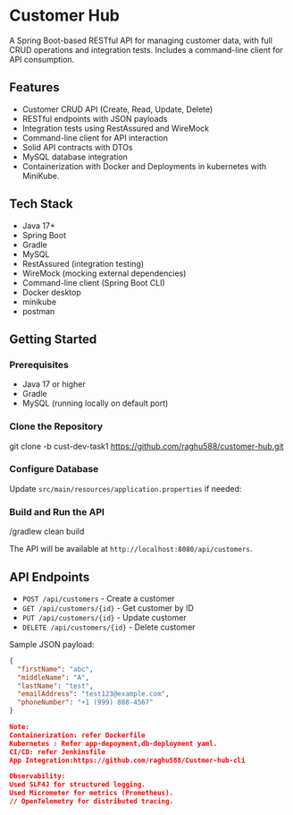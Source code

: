 # Customer Hub

A Spring Boot-based RESTful API for managing customer data, with full CRUD operations and integration tests. Includes a command-line client for API consumption.

## Features

- Customer CRUD API (Create, Read, Update, Delete)
- RESTful endpoints with JSON payloads
- Integration tests using RestAssured and WireMock
- Command-line client for API interaction
- Solid API contracts with DTOs
- MySQL database integration
- Containerization with Docker and Deployments in kubernetes  with MiniKube.

## Tech Stack

- Java 17+
- Spring Boot
- Gradle
- MySQL
- RestAssured (integration testing)
- WireMock (mocking external dependencies)
- Command-line client (Spring Boot CLI)
- Docker desktop
- minikube
- postman

## Getting Started

### Prerequisites

- Java 17 or higher
- Gradle
- MySQL (running locally on default port)

### Clone the Repository
git clone -b cust-dev-task1 https://github.com/raghu588/customer-hub.git 

### Configure Database

Update `src/main/resources/application.properties` if needed:

### Build and Run the API
/gradlew clean build

The API will be available at `http://localhost:8080/api/customers`.

## API Endpoints

- `POST /api/customers` - Create a customer
- `GET /api/customers/{id}` - Get customer by ID
- `PUT /api/customers/{id}` - Update customer
- `DELETE /api/customers/{id}` - Delete customer

Sample JSON payload:

```json
{
  "firstName": "abc",
  "middleName": "A",
  "lastName": "test",
  "emailAddress": "test123@example.com",
  "phoneNumber": "+1 (999) 888-4567"
}

Note:
Containerization: refer Dockerfile
Kubernetes : Refer app-depoyment,db-deployment yaml.
CI/CD: refer Jenkinsfile
App Integration:https://github.com/raghu588/Custmer-hub-cli

Observability:
Used SLF4J for structured logging.
Used Micrometer for metrics (Prometheus).
// OpenTelemetry for distributed tracing.

